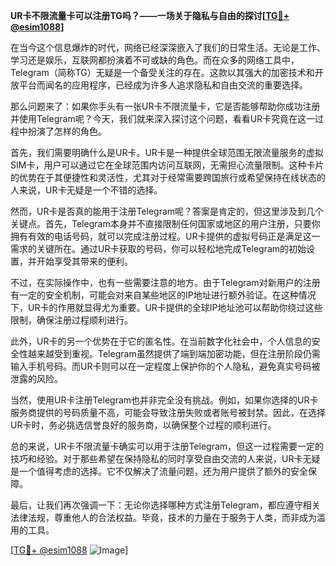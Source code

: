 **UR卡不限流量卡可以注册TG吗？——一场关于隐私与自由的探讨[[TG💪+ @esim1088](https://t.me/s/esim1088)]**

在当今这个信息爆炸的时代，网络已经深深嵌入了我们的日常生活。无论是工作、学习还是娱乐，互联网都扮演着不可或缺的角色。而在众多的网络工具中，Telegram（简称TG）无疑是一个备受关注的存在。这款以其强大的加密技术和开放平台而闻名的应用程序，已经成为许多人追求隐私和自由交流的重要选择。

那么问题来了：如果你手头有一张UR卡不限流量卡，它是否能够帮助你成功注册并使用Telegram呢？今天，我们就来深入探讨这个问题，看看UR卡究竟在这一过程中扮演了怎样的角色。

首先，我们需要明确什么是UR卡。UR卡是一种提供全球范围无限流量服务的虚拟SIM卡，用户可以通过它在全球范围内访问互联网，无需担心流量限制。这种卡片的优势在于其便捷性和灵活性，尤其对于经常需要跨国旅行或希望保持在线状态的人来说，UR卡无疑是一个不错的选择。

然而，UR卡是否真的能用于注册Telegram呢？答案是肯定的，但这里涉及到几个关键点。首先，Telegram本身并不直接限制任何国家或地区的用户注册，只要你拥有有效的电话号码，就可以完成注册过程。UR卡提供的虚拟号码正是满足这一需求的关键所在。通过UR卡获取的号码，你可以轻松地完成Telegram的初始设置，并开始享受其带来的便利。

不过，在实际操作中，也有一些需要注意的地方。由于Telegram对新用户的注册有一定的安全机制，可能会对来自某些地区的IP地址进行额外验证。在这种情况下，UR卡的作用就显得尤为重要。UR卡提供的全球IP地址池可以帮助你绕过这些限制，确保注册过程顺利进行。

此外，UR卡的另一个优势在于它的匿名性。在当前数字化社会中，个人信息的安全性越来越受到重视。Telegram虽然提供了端到端加密功能，但在注册阶段仍需输入手机号码。而UR卡则可以在一定程度上保护你的个人隐私，避免真实号码被泄露的风险。

当然，使用UR卡注册Telegram也并非完全没有挑战。例如，如果你选择的UR卡服务商提供的号码质量不高，可能会导致注册失败或者账号被封禁。因此，在选择UR卡时，务必挑选信誉良好的服务商，以确保整个过程的顺利进行。

总的来说，UR卡不限流量卡确实可以用于注册Telegram，但这一过程需要一定的技巧和经验。对于那些希望在保持隐私的同时享受自由交流的人来说，UR卡无疑是一个值得考虑的选择。它不仅解决了流量问题，还为用户提供了额外的安全保障。

最后，让我们再次强调一下：无论你选择哪种方式注册Telegram，都应遵守相关法律法规，尊重他人的合法权益。毕竟，技术的力量在于服务于人类，而非成为滥用的工具。

[[TG💪+ @esim1088](https://t.me/s/esim1088) ![Image](https://i.postimg.cc/4NQfJmqS/Snipaste-2025-05-13-00-14-12.png)]